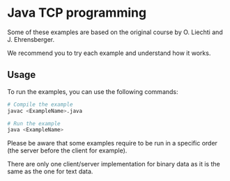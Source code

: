# Java TCP programming

Some of these examples are based on the original course by O. Liechti and J. Ehrensberger.

We recommend you to try each example and understand how it works.

## Usage

To run the examples, you can use the following commands:

```bash
# Compile the example
javac <ExampleName>.java

# Run the example
java <ExampleName>
```

Please be aware that some examples require to be run in a specific order (the server before the client for example).

There are only one client/server implementation for binary data as it is the same as the one for text data.
